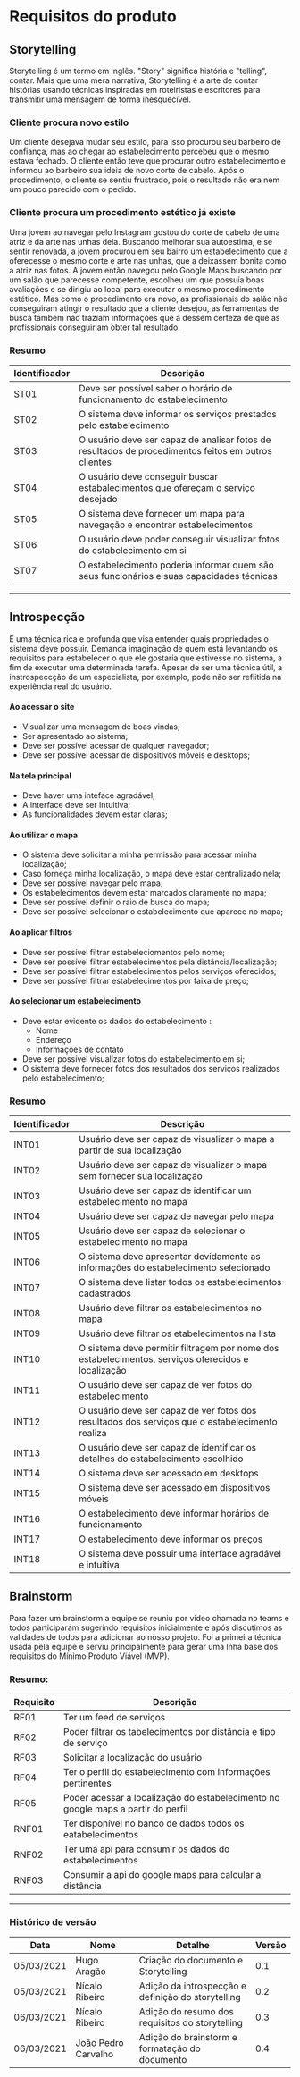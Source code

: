 # Requisitos do produto

## Storytelling  
Storytelling é um termo em inglês. "Story" significa história e "telling", contar. Mais que uma mera narrativa, Storytelling é a arte de contar histórias usando técnicas inspiradas em roteiristas e escritores para transmitir uma mensagem de forma inesquecível.

### Cliente procura novo estilo
Um cliente desejava mudar seu estilo, para isso procurou seu barbeiro de confiança, mas ao chegar ao estabelecimento percebeu que o mesmo estava fechado. O cliente então teve que procurar outro estabelecimento e informou ao barbeiro sua ideia de novo corte de cabelo. Após o procedimento, o cliente se sentiu frustrado, pois o resultado não era nem um pouco parecido com o pedido. 

### Cliente procura um procedimento estético já existe
Uma jovem ao navegar pelo Instagram gostou do corte de cabelo de uma atriz e da arte nas unhas dela. Buscando melhorar sua autoestima, e se sentir renovada, a jovem procurou em seu bairro um estabelecimento que a oferecesse o mesmo corte e arte nas unhas, que a deixassem bonita como a atriz nas fotos. A jovem então navegou pelo Google Maps buscando por um salão que parecesse competente, escolheu um que possuía boas avaliações e se dirigiu ao local para executar o mesmo procedimento estético. Mas como o procedimento era novo, as profissionais do salão não conseguiram atingir o resultado que a cliente desejou, as ferramentas de busca também não traziam informações que a dessem certeza de que as profissionais conseguiriam obter tal resultado.  

### Resumo  
|Identificador|Descrição|
|-------------|---------|
|ST01| Deve ser possível saber o horário de funcionamento do estabelecimento|
|ST02| O sistema deve informar os serviços prestados pelo estabelecimento|
|ST03| O usuário deve ser capaz de analisar fotos de resultados de procedimentos feitos em outros clientes|
|ST04| O usuário deve conseguir buscar estabalecimentos que ofereçam o serviço desejado|
|ST05| O sistema deve fornecer um mapa para navegação e encontrar estabelecimentos|
|ST06| O usuário deve poder conseguir visualizar fotos do estabelecimento em si|
|ST07| O estabelecimento poderia informar quem são seus funcionários e suas capacidades técnicas|  

- - -  

## Introspecção  
É uma técnica rica e profunda que visa entender quais propriedades o sistema deve possuir. Demanda imaginação de quem está levantando os requisitos para estabelecer o que ele gostaria que estivesse no sistema, a fim de executar uma determinada tarefa. Apesar de ser uma técnica útil, a instrospeccção de um especialista, por exemplo, pode não ser reflitida na experiência real do usuário.  

#### Ao acessar o site  
- Visualizar uma mensagem de boas vindas;
- Ser apresentado ao sistema;
- Deve ser possível acessar de qualquer navegador;
- Deve ser possível acessar de dispositivos móveis e desktops;

#### Na tela principal
- Deve haver uma inteface agradável;
- A interface deve ser intuitiva;
- As funcionalidades devem estar claras;

#### Ao utilizar o mapa
- O sistema deve solicitar a minha permissão para acessar minha localização;
- Caso forneça minha localização, o mapa deve estar centralizado nela;
- Deve ser possível navegar pelo mapa;
- Os estabelecimentos devem estar marcados claramente no mapa;
- Deve ser possível definir o raio de busca do mapa;
- Deve ser possível selecionar o estabelecimento que aparece no mapa;

#### Ao aplicar filtros
- Deve ser possível filtrar estabeleciomentos pelo nome;
- Deve ser possível filtrar estabelecimentos pela distância/localização;
- Deve ser possível filtrar estabelecimentos pelos serviços oferecidos;
- Deve ser possível filtrar estabelecimentos por faixa de preço;

#### Ao selecionar um estabelecimento
- Deve estar evidente os dados do estabelecimento :
  - Nome
  - Endereço
  - Informações de contato
- Deve ser possível visualizar fotos do estabelecimento em si;
- O sistema deve fornecer fotos dos resultados dos serviços realizados pelo estabelecimento;

### Resumo

|Identificador|Descrição|
|-------------|---------|
|INT01|Usuário deve ser capaz de visualizar o mapa a partir de sua localização|
|INT02|Usuário deve ser capaz de visualizar o mapa sem fornecer sua localização|
|INT03|Usuário deve ser capaz de identificar um estabelecimento no mapa|
|INT04|Usuário deve ser capaz de navegar pelo mapa|
|INT05|Usuário deve ser capaz de selecionar o estabelecimento no mapa|
|INT06|O sistema deve apresentar devidamente as informações do estabelecimento selecionado|
|INT07|O sistema deve listar todos os estabelecimentos cadastrados|
|INT08|Usuário deve filtrar os estabelecimentos no mapa|
|INT09|Usuário deve filtrar os etabelecimentos na lista|
|INT10|O sistema deve permitir filtragem por nome dos estabelecimentos, serviços oferecidos e localização|
|INT11| O usuário deve ser capaz de ver fotos do estabelecimento|
|INT12| O usuário deve ser capaz de ver fotos dos resultados dos serviços que o estabelecimento realiza|
|INT13|O usuário deve ser capaz de identificar os detalhes do estabelecimento escolhido|
|INT14|O sistema deve ser acessado em desktops|
|INT15|O sistema deve ser acessado em dispositivos móveis|
|INT16|O estabelecimento deve informar horários de funcionamento|
|INT17|O estabelecimento deve informar os preços|
|INT18|O sistema deve possuir uma interface agradável e intuitiva|  

## Brainstorm

Para fazer um brainstorm a equipe se reuniu por video chamada no teams e todos participaram sugerindo requisitos inicialmente e após discutimos as validades de todos para adicionar ao nosso projeto. Foi a primeira técnica usada pela equipe e serviu principalmente para gerar uma lnha base dos requisitos do Mínimo Produto Viável (MVP).

### Resumo:

| Requisito | Descrição |
|-----------|-----------|
| RF01 | Ter um feed de serviços |
| RF02 | Poder filtrar os tabelecimentos por distância e tipo de serviço |
| RF03 | Solicitar a localização do usuário |
| RF04 | Ter o perfil do estabelecimento com informações pertinentes |
| RF05 | Poder acessar a localização do estabelecimento no google maps a partir do perfil |
| RNF01 | Ter disponível no banco de dados todos os eatabelecimentos |
| RNF02 | Ter uma api para consumir os dados do estabelecimentos |
| RNF03 | Consumir a api do google maps para calcular a distância |

- - -  
### Histórico de versão  

| Data | Nome | Detalhe | Versão |
|------|-------|--------|--------|
| 05/03/2021 | Hugo Aragão | Criação do documento e Storytelling | 0.1 |
| 05/03/2021 | Nícalo Ribeiro | Adição da introspecção e definição do storytelling | 0.2 |
| 06/03/2021 | Nícalo Ribeiro | Adição do resumo dos requisitos do storytelling | 0.3 |
| 06/03/2021 | João Pedro Carvalho | Adição do brainstorm e formatação do documento | 0.4 |
